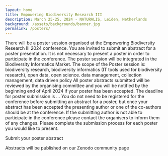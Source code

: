 ```yaml
---
layout: home
title: Empowering Biodiversity Research III
description: March 25-25, 2024 - NATURALIS, Leiden, Netherlands
background: /assets/backgrounds/banner.jpg
permalink: /posters/
---
```


There will be a poster session organised at the Empowering Biodiversity Research III 2024 conference. You are invited to submit an abstract for a poster presentation. It is not necessary to present a poster in order to participate in the conference. The poster session will be integrated in the Biodiversity Informatics Market. The scope of the Poster session is: biodiversity research, biodiversity informatics (IT tools used for biodiversity research), open data, open science. data management, collection management, data driven policy
All poster abstracts submitted will be reviewed by the organising committee and you will be notified by the beginning end of April 2024 if your poster has been accepted. The deadline for poster submission is ...
You do not need to be registered for the conference before submitting an abstract for a poster, but once your abstract has been accepted the presenting author or one of the co-authors should be at the conference.
If the submitting author is not able to participate in the conference please contact the organisers to inform them of any changes. 
Please complete the submission process for each poster you would like to present.

Submit your poster abstract

Abstracts will be published on our Zenodo community page

